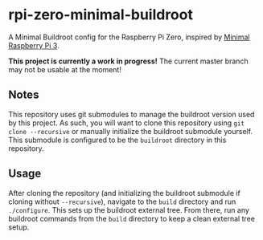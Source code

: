 # rpi-zero-minimal-buildroot

A Minimal Buildroot config for the Raspberry Pi Zero, inspired by [Minimal Raspberry Pi 3](https://github.com/romainreignier/minimal_raspberrypi_buildroot).

**This project is currently a work in progress!** The current master branch may not be usable at the moment!

## Notes

This repository uses git submodules to manage the buildroot version used by this project. As such, you will want to clone this repository using `git clone --recursive` or manually initialize the buildroot submodule yourself. This submodule is configured to be the `buildroot` directory in this repository.

## Usage

After cloning the repository (and initializing the buildroot submodule if cloning without `--recursive`), navigate to the `build` directory and run `./configure`. This sets up the buildroot external tree. From there, run any buildroot commands from the `build` directory to keep a clean external tree setup.
